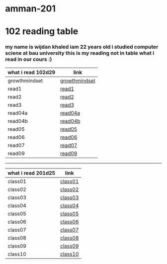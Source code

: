 # amman-201
# 102 reading table
### my name is wijdan khaled  iam 22 years old i studied computer sciene at bau university this is my reading not in table what i read in our cours :)


| what i read 102d29 |    link     |
| ----------- | ----------- |
| growthmindset  | [growthmindset](growthmindset)|
| read1       | [read1](read1)|
| read2       |[read2](read2) |
| read3       |[read3](read3) |
| read04a     |[read04a](read04a)|
|read04b      |[read04b](read04b)|
|read05       |[read05](read05)  |
|read06       |[read06](read06)  |
|read07       |[read07](read07)  |
|read09       |[read09](read09)  |

---------------------------------------------

| what i read 201d25 |    link     |
| ----------- | ----------- |
|class01    |[class01](class01) |
|class02   |[class02](class02) |
|class03    |[class03](class03) |
|class04   |[class04](class04) |
|class05  |[class05](class05) |
|class06  |[class06](class06) |
|class07  |[class07](class07) |
|class08  |[class08](class08) |
|class09 |[class09](class09) |
|class10 |[class10](class10) |

